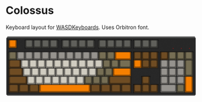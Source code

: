 # Colossus

Keyboard layout for [WASDKeyboards](http://www.wasdkeyboards.com/index.php/products/mechanical-keyboard/wasd-v2-104-key-custom-mechanical-keyboard.html). Uses Orbitron font.

![Keycap colors](colors.png)